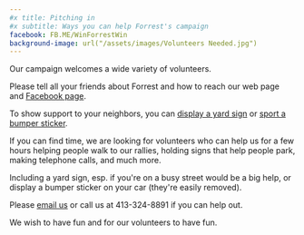 ```yaml
---
#x title: Pitching in
#x subtitle: Ways you can help Forrest's campaign
facebook: FB.ME/WinForrestWin
background-image: url("/assets/images/Volunteers Needed.jpg")
---
```

Our campaign welcomes a wide variety of volunteers.

Please tell all your friends about Forrest and how to reach our web page and <a href="http://{{ page.facebook }}">Facebook page</a>.

To show support to your neighbors, you can <a href="yardsign.html">display a yard sign</a> or <a href="bumpersticker.html">sport a bumper sticker</a>.

If you can find time, we are looking for volunteers who can help us for a few hours helping people walk to our rallies, holding signs that help people park, making telephone calls, and much more.

Including a yard sign, esp. if you're on a busy street would be a big help, or display a bumper sticker on your car (they're easily removed).

Please <a href="mailto:{{ site.email }}">email us</a> or call us at 413-324-8891 if you can help out.

We wish to have fun and for our volunteers to have fun.
